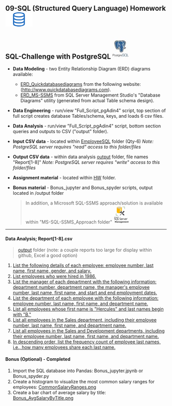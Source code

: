 ## 09-SQL (Structured Query Language) Homework![](/HW/Instructions/sql2.png)
## SQL-Challenge with PostgreSQL ![](/postgresImage.jpg)
 * **Data Modeling** - two Entity Relationship Diagram (ERD) diagrams available:
     * [ERD_Quickdatabasediagrams](ERD_Quickdatabasediagrams.PNG) from the following website: (http://www.quickdatabasediagrams.com).
     * [ERD_MS-SSMS](ERD_MS-SSMS.PNG) from SQL Server Management Studio's "Database Diagrams" utility (generated from actual Table schema design).
 * **Data Engineering** - run/view "Full_Script_pgAdin4" script, top section of full script creates database Tables/schema, keys, and loads 6 csv files.
 * **Data Analysis** - run/view "Full_Script_pgAdin4" script, bottom section queries and outputs to CSV ("output" folder).
 * **Input CSV data** - located within [EmployeeSQL](/EmployeeSQL) folder (Qty-6) *Note: PostgreSQL server requires "read" access to this folder/files*
 * **Output CSV data** - within data analysis [output](/output) folder, file names "Report[1-8]" *Note: PostgreSQL server requires "write" access to this folder/files*
 * **Assignment material** - located within [HW](/HW) folder.
 * **Bonus material** - Bonus_jupyter and Bonus_spyder scripts, output located in /output folder

    > In addition, a Microsoft SQL-SSMS approach/solution is available within "MS-SQL-SSMS_Approach folder" ![](/MS-SQL-SSMS_Approach/ssms.PNG)
--------------------------
#### Data Analysis;  Report[1-8].csv
  
> [output](/output) folder (note: a couple reports too large for display within github, Excel a good option)

1. [List the following details of each employee: employee number, last name, first name, gender, and salary.](/output/Report1.csv)
2. [List employees who were hired in 1986.](/output/Report2.csv)
3. [List the manager of each department with the following information: department number, department name, the manager's employee number, last name, first name, and start and end employment dates.](/output/Report3.csv)
4. [List the department of each employee with the following information: employee number, last name, first name, and department name.](/output/Report4.csv)
5. [List all employees whose first name is "Hercules" and last names begin with "B."](/output/Report5.csv)
6. [List all employees in the Sales department, including their employee number, last name, first name, and department name.](/output/Report6.csv)
7. [List all employees in the Sales and Development departments, including their employee number, last name, first name, and department name.](/output/Report7.csv)
8. [In descending order, list the frequency count of employee last names, i.e., how many employees share each last name.](/output/Report8.csv)

#### Bonus (Optional) - Completed
1. Import the SQL database into Pandas: Bonus_jupyter.jpynb or Bonus_spyder.py
2. Create a histogram to visualize the most common salary ranges for employees: [CommonSalaryRanges.png](/output/CommonSalaryRanges.png)
3. Create a bar chart of average salary by title: [Bonus_AvgSalaryByTitle.png](/output/Bonus_AvgSalaryByTitle.png)

